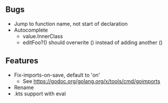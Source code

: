 ## Bugs
- Jump to function name, not start of declaration
- Autocomplete
  - value.InnerClass
  - editFoo?() should overwrite () instead of adding another ()

## Features
- Fix-imports-on-save, default to 'on'
  - See https://godoc.org/golang.org/x/tools/cmd/goimports
- Rename
- .kts support with eval